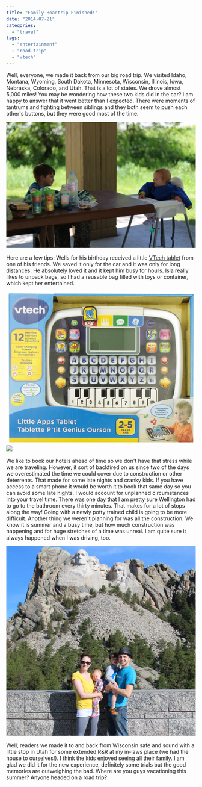 ```yaml
---
title: "Family Roadtrip Finished!"
date: "2014-07-21"
categories:
  - "travel"
tags:
  - "entertainment"
  - "road-trip"
  - "vtech"
---
```


Well, everyone, we made it back from our big road trip. We visited Idaho, Montana, Wyoming, South Dakota, Minnesota, Wisconsin, Illinois, Iowa, Nebraska, Colorado, and Utah. That is a lot of states. We drove almost 5,000 miles! You may be wondering how these two kids did in the car? I am happy to answer that it went better than I expected. There were moments of tantrums and fighting between siblings and they both seem to push each other's buttons, but they were good most of the time.

![Kids eating at a rest stop in Montana.](images/IMG_3863.webp)

Here are a few tips: Wells for his birthday received a little [VTech tablet](http://www.amazon.com/gp/product/B00AITW5J2/ref=as_li_tl?ie=UTF8&camp=1789&creative=390957&creativeASIN=B00AITW5J2&linkCode=as2&tag=ianobesblo-20) from one of his friends. We saved it only for the car and it was only for long distances. He absolutely loved it and it kept him busy for hours. Isla really likes to unpack bags, so I had a reusable bag filled with toys or container, which kept her entertained.

[![](images/91urjKq41WL._SL1500_.webp)![](http://ir-na.amazon-adsystem.com/e/ir?t=ianobesblo-20&l=as2&o=1&a=B00AITW5J2)](http://www.amazon.com/gp/product/B00AITW5J2/ref=as_li_tl?ie=UTF8&camp=1789&creative=390957&creativeASIN=B00AITW5J2&linkCode=as2&tag=ianobesblo-20)

We like to book our hotels ahead of time so we don't have that stress while we are traveling. However, it sort of backfired on us since two of the days we overestimated the time we could cover due to construction or other deterrents. That made for some late nights and cranky kids. If you have access to a smart phone it would be worth it to book that same day so you can avoid some late nights. I would account for unplanned circumstances into your travel time. There was one day that I am pretty sure Wellington had to go to the bathroom every thirty minutes. That makes for a lot of stops along the way! Going with a newly potty trained child is going to be more difficult. Another thing we weren't planning for was all the construction. We know it is summer and a busy time, but how much construction was happening and for huge stretches of a time was unreal. I am quite sure it always happened when I was driving, too.

![Family photo at Mt. Rushmore.](images/IMG_3941.webp)

Well, readers we made it to and back from Wisconsin safe and sound with a little stop in Utah for some extended R&R at my in-laws place (we had the house to ourselves!). I think the kids enjoyed seeing all their family. I am glad we did it for the new experience, definitely some trials but the good memories are outweighing the bad. Where are you guys vacationing this summer? Anyone headed on a road trip?
